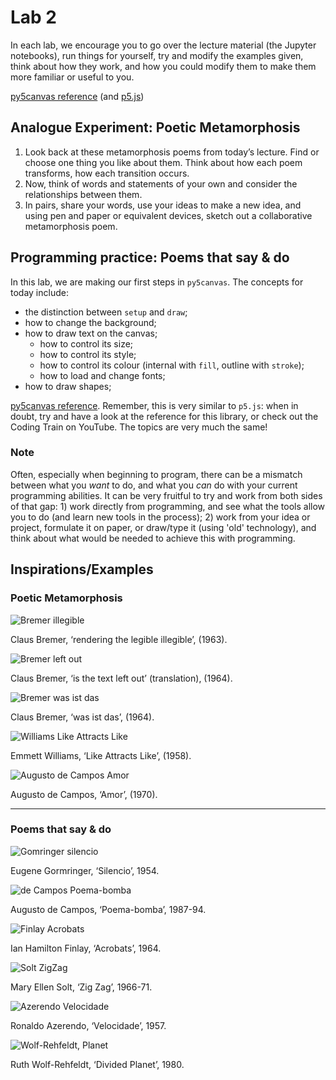 # Lab 2

In each lab, we encourage you to go over the lecture material (the Jupyter notebooks), run things for yourself, try and modify the examples given, think about how they work, and how you could modify them to make them more familiar or useful to you.

[py5canvas reference](https://github.com/colormotor/py5canvas/tree/main/docs) (and [p5.js](https://p5js.org/reference/))

## Analogue Experiment: Poetic Metamorphosis

1. Look back at these metamorphosis poems from today’s lecture. Find or choose one thing you like about them. Think about how each poem transforms, how each transition occurs.  
2. Now, think of words and statements of your own and consider the relationships between them. 
3. In pairs, share your words, use your ideas to make a new idea, and using pen and paper or equivalent devices, sketch out a collaborative metamorphosis poem. 

## Programming practice: Poems that say & do

In this lab, we are making our first steps in `py5canvas`. The concepts for today include:
- the distinction between `setup` and `draw`;
- how to change the background;
- how to draw text on the canvas;
  - how to control its size;
  - how to control its style;
  - how to control its colour (internal with `fill`, outline with `stroke`);
  - how to load and change fonts;
- how to draw shapes;

[py5canvas reference](https://github.com/colormotor/py5canvas/tree/main/docs). Remember, this is very similar to `p5.js`: when in doubt, try and have a look at the reference for this library, or check out the Coding Train on YouTube. The topics are very much the same!

### Note

Often, especially when beginning to program, there can be a mismatch between what you *want* to do, and what you *can* do with your current programming abilities. It can be very fruitful to try and work from both sides of that gap: 1) work directly from programming, and see what the tools allow you to do (and learn new tools in the process); 2) work from your idea or project, formulate it on paper, or draw/type it (using 'old' technology), and think about what would be needed to achieve this with programming.


## Inspirations/Examples

### Poetic Metamorphosis

![Bremer illegible](data/Bremer.illegible.1963.jpg)

Claus Bremer, ‘rendering the legible illegible’, (1963).

![Bremer left out](data/Bremer.left-out.1964.png)

Claus Bremer, ‘is the text left out’ (translation), (1964).

![Bremer was ist das](data/Bremer.was.1964.png)

Claus Bremer, ‘was ist das’, (1964).

![Williams Like Attracts Like](data/Williams.Like.1958.jpg)

Emmett Williams, ‘Like Attracts Like’, (1958).

![Augusto de Campos Amor](data/de-Campos.amor.jpg)

Augusto de Campos, ‘Amor’, (1970).

---

### Poems that say & do

![Gomringer silencio](data/Gomringer.silencio.jpg)

Eugene Gormringer, ‘Silencio’, 1954.

![de Campos Poema-bomba](data/de-Campos.Poema-bomba.1987.png)

Augusto de Campos, ‘Poema-bomba’, 1987-94.

![Finlay Acrobats](data/Finlay.Acrobats.1964.jpg)

Ian Hamilton Finlay, ‘Acrobats’, 1964.

![Solt ZigZag](data/Solt.ZigZag.1966.jpg)

Mary Ellen Solt, ‘Zig Zag’, 1966-71.

![Azerendo Velocidade](data/Azerendo.velocidade.png)

Ronaldo Azerendo, ‘Velocidade’, 1957.

![Wolf-Rehfeldt, Planet](data/Wolf-Rehfeldt.planet.png)

Ruth Wolf-Rehfeldt, ‘Divided Planet’, 1980.
